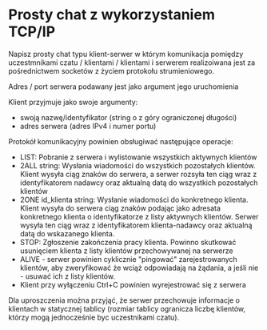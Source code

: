 # Prosty chat z wykorzystaniem TCP/IP

Napisz prosty chat typu klient-serwer w którym komunikacja pomiędzy uczestmnikami czatu / klientami / klientami i serwerem realizoiwana jest za pośrednictwem socketów z życiem protokołu strumieniowego.

Adres / port serwera podawany jest jako argument jego uruchomienia

Klient przyjmuje jako swoje argumenty:

- swoją nazwę/identyfikator (string o z góry ograniczonej długości)
- adres serwera (adres IPv4 i numer portu) 

Protokół komunikacyjny powinien obsługiwać następujące operacje:

- LIST:
    Pobranie z serwera i wylistowanie wszystkich aktywnych klientów
- 2ALL string:
    Wysłania wiadomości do wszystkich pozostałych klientów. Klient wysyła ciąg znaków do serwera, a serwer rozsyła ten ciąg wraz z identyfikatorem nadawcy oraz aktualną datą do wszystkich pozostałych klientów
- 2ONE id_klienta string:
    Wysłanie wiadomości do konkretnego klienta. Klient wysyła do serwera ciąg znaków podając jako adresata konkretnego klienta o identyfikatorze z listy aktywnych klientów. Serwer wysyła ten ciąg wraz z identyfikatorem klienta-nadawcy oraz aktualną datą do wskazanego klienta.
- STOP: Zgłoszenie zakończenia pracy klienta.  Powinno skutkować usunięciem klienta z listy klientów przechowywanej na serwerze 
- ALIVE - serwer powinien cyklicznie "pingować" zarejestrowanych klientów, aby zweryfikować że wciąż odpowiadają na żądania, a jeśli nie - usuwać ich z listy klientów.
- Klient przy wyłączeniu Ctrl+C powinien wyrejestrować się z serwera

Dla uproszczenia można przyjąć, że serwer przechowuje informacje o klientach w statycznej tablicy (rozmiar tablicy ogranicza liczbę klientów, którzy mogą jednocześnie byc uczestnikami czatu).
